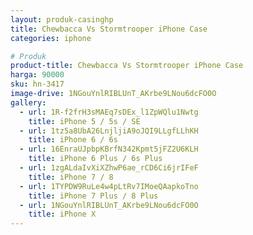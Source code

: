 ```yaml
---
layout: produk-casinghp
title: Chewbacca Vs Stormtrooper iPhone Case
categories: iphone

# Produk
product-title: Chewbacca Vs Stormtrooper iPhone Case
harga: 90000
sku: hn-3417
image-drive: 1NGouYnlRIBLUnT_AKrbe9LNou6dcFO0O
gallery:
  - url: 1R-f2frH3sMAEq7sDEx_l1ZpWQlu1Nwtg
    title: iPhone 5 / 5s / SE
  - url: 1tz5a8UbA26LnjljiA9oJQI9LLgfLLhKH
    title: iPhone 6 / 6s
  - url: 16EnraUJpbpKBrfN342Kpmt5jFZ2U6KLH
    title: iPhone 6 Plus / 6s Plus
  - url: 1zgALdaIvXiXZhwP6ae_rCD6Ci6jrIFeF
    title: iPhone 7 / 8
  - url: 1TYPDW9RuLe4w4pLtRv7IMoeQAapkoTno
    title: iPhone 7 Plus / 8 Plus
  - url: 1NGouYnlRIBLUnT_AKrbe9LNou6dcFO0O
    title: iPhone X
---
```

